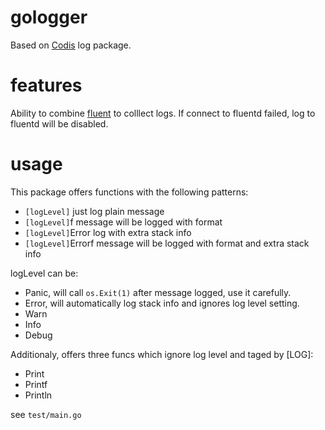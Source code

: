 # gologger
Based on [Codis](https://github.com/CodisLabs/codis/blob/release3.2/pkg/utils/log/log.go) log package.

# features
Ability to combine [fluent](https://github.com/fluent/fluentd) to colllect logs.
If connect to fluentd failed, log to fluentd will be disabled.

# usage

This package offers functions with the following patterns:
- `[logLevel]` just log plain message
- `[logLevel]`f message will be logged with format
- `[logLevel]`Error log with extra stack info
- `[logLevel]`Errorf message will be logged with format and extra stack info

logLevel can be:
- Panic, will call `os.Exit(1)` after message logged, use it carefully.
- Error, will automatically log stack info and ignores log level setting.
- Warn
- Info
- Debug

Additionaly, offers three funcs which ignore log level and taged by [LOG]:
- Print
- Printf
- Println

see `test/main.go`
